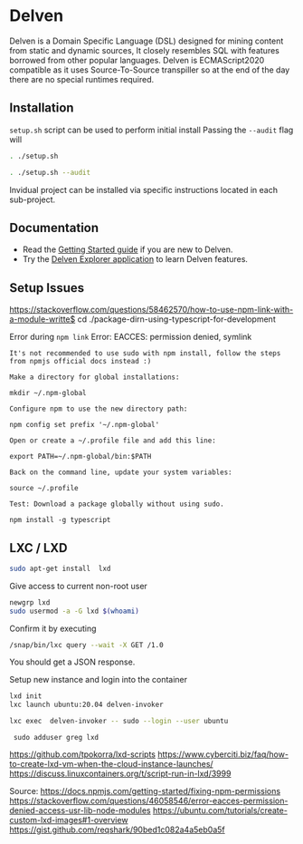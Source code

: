 # Delven

Delven is a Domain Specific Language (DSL) designed for mining content from static and dynamic sources, It closely resembles SQL with features borrowed from other popular languages. Delven is ECMAScript2020 compatible as it uses Source-To-Source transpiller so at the end of the day there are no special runtimes required.


Installation
----------------

`setup.sh` script can be used to perform initial install
Passing the `--audit` flag will

```bash
. ./setup.sh

. ./setup.sh --audit
```

Invidual project can be installed via specific instructions located in each sub-project.


Documentation
----------------

* Read the [Getting Started guide][1] if you are new to Delven.
* Try the [Delven Explorer application][2] to learn Delven features.



Setup Issues
--------------


https://stackoverflow.com/questions/58462570/how-to-use-npm-link-with-a-module-writte$ cd ./package-dirn-using-typescript-for-development


Error during `npm link`
Error: EACCES: permission denied, symlink

```
It's not recommended to use sudo with npm install, follow the steps from npmjs official docs instead :)

Make a directory for global installations:

mkdir ~/.npm-global

Configure npm to use the new directory path:

npm config set prefix '~/.npm-global'

Open or create a ~/.profile file and add this line:

export PATH=~/.npm-global/bin:$PATH

Back on the command line, update your system variables:

source ~/.profile

Test: Download a package globally without using sudo.

npm install -g typescript
```

## LXC / LXD

```bash
sudo apt-get install  lxd
```

Give access to current non-root user

```bash
newgrp lxd
sudo usermod -a -G lxd $(whoami)
```

Confirm it by executing

```bash
/snap/bin/lxc query --wait -X GET /1.0
```
You should get a JSON response.


Setup new instance and login into the container

```bash
lxd init
lxc launch ubuntu:20.04 delven-invoker

lxc exec  delven-invoker -- sudo --login --user ubuntu
```

```
 sudo adduser greg lxd
```

https://github.com/tpokorra/lxd-scripts
https://www.cyberciti.biz/faq/how-to-create-lxd-vm-when-the-cloud-instance-launches/
https://discuss.linuxcontainers.org/t/script-run-in-lxd/3999


Source:
https://docs.npmjs.com/getting-started/fixing-npm-permissions
https://stackoverflow.com/questions/46058546/error-eacces-permission-denied-access-usr-lib-node-modules
https://ubuntu.com/tutorials/create-custom-lxd-images#1-overview
https://gist.github.com/reqshark/90bed1c082a4a5eb0a5f


[1]: https://docs.delven.io
[2]: https://delven.io
